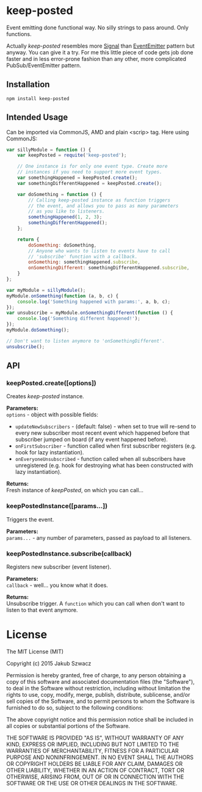 keep-posted
===========

Event emitting done functional way. No silly strings to pass around. Only functions.

Actually *keep-posted* resembles more [Signal](https://github.com/millermedeiros/js-signals/wiki/Comparison-between-different-Observer-Pattern-implementations#signals) than [EventEmitter](https://github.com/millermedeiros/js-signals/wiki/Comparison-between-different-Observer-Pattern-implementations#event-emittertargetdispatcher) pattern but anyway. You can give it a try. For me this little piece of code gets job done faster and in less error-prone fashion than any other, more complicated PubSub/EventEmitter pattern.

## Installation
```
npm install keep-posted
```

## Intended Usage
Can be imported via CommonJS, AMD and plain &lt;scrip&gt; tag. Here using CommonJS:
```js
var sillyModule = function () {
    var keepPosted = requite('keep-posted');

    // One instance is for only one event type. Create more
    // instances if you need to support more event types.
    var somethingHappened = keepPosted.create();
    var somethingDifferentHappened = keepPosted.create();

    var doSomething = function () {
        // Calling keep-posted instance as function triggers
        // the event, and allows you to pass as many parameters
        // as you like to listeners.
        somethingHappened(1, 2, 3);
        somethingDifferentHappened();
    };

    return {
        doSomething: doSomething,
        // Anyone who wants to listen to events have to call
        // 'subscribe' function with a callback.
        onSomething: somethingHappened.subscribe,
        onSomethingDifferent: somethingDifferentHappened.subscribe,
    }
};

var myModule = sillyModule();
myModule.onSomething(function (a, b, c) {
    console.log('Something happened with params:', a, b, c);
});
var unsubscribe = myModule.onSomethingDifferent(function () {
    console.log('Something different happened!');
});
myModule.doSomething();

// Don't want to listen anymore to 'onSomethingDifferent'.
unsubscribe();
```

## API

### keepPosted.create([options])

Creates *keep-posted* instance.

**Parameters:**  
`options` - object with possible fields:  
* `updateNewSubscribers` - (default: false) - when set to true will re-send to every new subscriber most recent event which happened before that subscriber jumped on board (if any event happened before).
* `onFirstSubscriber` - function called when first subscriber registers (e.g. hook for lazy instantiation).
* `onEveryoneUnsubscribed` - function called when all subscribers have unregistered (e.g. hook for destroying what has been constructed with lazy instantiation).

**Returns:**  
Fresh instance of *keepPosted*, on which you can call...


### keepPostedInstance([params...])

Triggers the event.

**Parameters:**  
`params...` - any number of parameters, passed as payload to all listeners.


### keepPostedInstance.subscribe(callback)

Registers new subscriber (event listener).

**Parameters:**  
`callback` - well... you know what it does.

**Returns:**  
Unsubscribe trigger. A `function` which you can call when don't want to listen to that event anymore.


# License

The MIT License (MIT)

Copyright (c) 2015 Jakub Szwacz

Permission is hereby granted, free of charge, to any person obtaining a copy
of this software and associated documentation files (the "Software"), to deal
in the Software without restriction, including without limitation the rights
to use, copy, modify, merge, publish, distribute, sublicense, and/or sell
copies of the Software, and to permit persons to whom the Software is
furnished to do so, subject to the following conditions:

The above copyright notice and this permission notice shall be included in all
copies or substantial portions of the Software.

THE SOFTWARE IS PROVIDED "AS IS", WITHOUT WARRANTY OF ANY KIND, EXPRESS OR
IMPLIED, INCLUDING BUT NOT LIMITED TO THE WARRANTIES OF MERCHANTABILITY,
FITNESS FOR A PARTICULAR PURPOSE AND NONINFRINGEMENT. IN NO EVENT SHALL THE
AUTHORS OR COPYRIGHT HOLDERS BE LIABLE FOR ANY CLAIM, DAMAGES OR OTHER
LIABILITY, WHETHER IN AN ACTION OF CONTRACT, TORT OR OTHERWISE, ARISING FROM,
OUT OF OR IN CONNECTION WITH THE SOFTWARE OR THE USE OR OTHER DEALINGS IN THE
SOFTWARE.
